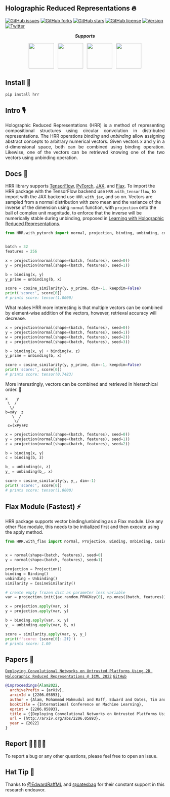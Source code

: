 ## Holographic Reduced Representations 🔥
[![GitHub issues](https://img.shields.io/github/issues/MahmudulAlam/Holographic-Reduced-Representations)](https://github.com/MahmudulAlam/Holographic-Reduced-Representations/issues)
[![GitHub forks](https://img.shields.io/github/forks/MahmudulAlam/Holographic-Reduced-Representations)](https://github.com/MahmudulAlam/Holographic-Reduced-Representations/network)
[![GitHub stars](https://img.shields.io/github/stars/MahmudulAlam/Holographic-Reduced-Representations)](https://github.com/MahmudulAlam/Holographic-Reduced-Representations/stargazers)
[![GitHub license](https://img.shields.io/github/license/MahmudulAlam/Holographic-Reduced-Representations)](https://github.com/MahmudulAlam/Holographic-Reduced-Representations/blob/main/LICENSE)
[![Version](https://img.shields.io/badge/version-0.0.1-f56207.svg?longCache=true&style=flat)]()
[![Twitter](https://img.shields.io/twitter/url?style=social&url=https%3A%2F%2Ftwitter.com%2F)](https://twitter.com/intent/tweet?text=Wow:&url=https%3A%2F%2Fgithub.com%2FMahmudulAlam%2FHolographic-Reduced-Representations%2F)

<p align="center"><b><em>Supports</em></b></p> 
<p align="center">
  <img src="https://user-images.githubusercontent.com/37298971/169624977-b64f749d-01cf-4300-8e6f-9674bb1c56fc.png" height="80">
&nbsp;
  <img src="https://user-images.githubusercontent.com/37298971/169624973-a0d7e833-50ec-4e93-9a16-7701e975fe6e.png" height="80">
&nbsp;
  <img src="https://user-images.githubusercontent.com/37298971/169624976-ebf54b45-989f-4b70-af27-c75aee5060b5.png" height="80">
&nbsp;
  <img src="https://user-images.githubusercontent.com/37298971/169624975-d711dcc8-e590-491b-a3a5-055837487cf8.png" height="80">
</p>

## Install 🎉
```
pip install hrr
```
<!-- <b>else</b>
``` 
pip install git+https://github.com/MahmudulAlam/Holographic-Reduced-Representations.git
``` -->

## Intro :studio_microphone:
<p align="justify">
Holographic Reduced Representations (HRR) is a method of representing compositional structures using circular convolution in distributed representations. The HRR operations <em>binding</em> and <em>unbinding</em> allow assigning abstract concepts to arbitrary numerical vectors. Given vectors x and y in a d-dimensional space, both can be combined using binding operation. Likewise, one of the vectors can be retrieved knowing one of the two vectors using unbinding operation.
</p>

## Docs :green_book: 
HRR library supports <a href="https://www.tensorflow.org">TensorFlow</a>, <a href="https://pytorch.org">PyTorch</a>, <a href="https://github.com/google/jax">JAX</a>, and <a href="https://github.com/google/flax">Flax</a>. To import the HRR package with the TensorFlow backend use ```HRR.with_tensorflow```, to import with the JAX backend use ```HRR.with_jax```, and so on. Vectors are sampled from a normal distribution with zero mean and the variance of the inverse of the dimension using ```normal``` function, with ```projection``` onto the ball of complex unit magnitude, to enforce that the inverse will be numerically stable during unbinding, proposed in [Learning with Holographic Reduced Representations](https://arxiv.org/abs/2109.02157).

```python 
from HRR.with_pytorch import normal, projection, binding, unbinding, cosine_similarity


batch = 32
features = 256

x = projection(normal(shape=(batch, features), seed=0))
y = projection(normal(shape=(batch, features), seed=1))

b = binding(x, y)
y_prime = unbinding(b, x)

score = cosine_similarity(y, y_prime, dim=-1, keepdim=False)
print('score:', score[0])
# prints score: tensor(1.0000)
```

What makes HRR more interesting is that multiple vectors can be combined by element-wise addition of the vectors,
however, retrieval accuracy will decrease.

```python
x = projection(normal(shape=(batch, features), seed=0))
y = projection(normal(shape=(batch, features), seed=1))
w = projection(normal(shape=(batch, features), seed=2))
z = projection(normal(shape=(batch, features), seed=3))

b = binding(x, y) + binding(w, z)
y_prime = unbinding(b, x)

score = cosine_similarity(y, y_prime, dim=-1, keepdim=False)
print('score:', score[0])
# prints score: tensor(0.7483)
```

More interestingly, vectors can be combined and retrieved in hierarchical order. 🌳 

```
x    y
 \  /
  \/
b=x#y  z 
   \  /
    \/
 c=(x#y)#z
```

```python 
x = projection(normal(shape=(batch, features), seed=0))
y = projection(normal(shape=(batch, features), seed=1))
z = projection(normal(shape=(batch, features), seed=2))

b = binding(x, y)
c = binding(b, z)

b_ = unbinding(c, z)
y_ = unbinding(b_, x)

score = cosine_similarity(y, y_, dim=-1)
print('score:', score[0])
# prints score: tensor(1.0000)
```

## Flax Module (Fastest) ⚡ 
HRR package supports vector binding/unbinding as a Flax module. Like any other Flax module, this needs to be initialized first and then execute using the apply method.

```python
from HRR.with_flax import normal, Projection, Binding, Unbinding, CosineSimilarity


x = normal(shape=(batch, features), seed=0)
y = normal(shape=(batch, features), seed=1)

projection = Projection()
binding = Binding()
unbinding = Unbinding()
similarity = CosineSimilarity()

# create empty frozen dict as parameter less variable
var = projection.init(jax.random.PRNGKey(0), np.ones((batch, features)))

x = projection.apply(var, x)
y = projection.apply(var, y)

b = binding.apply(var, x, y)
y_ = unbinding.apply(var, b, x)

score = similarity.apply(var, y, y_)
print(f'score: {score[0]:.2f}')
# prints score: 1.00
```

## Papers :scroll:
[```Deploying Convolutional Networks on Untrusted Platforms Using 2D Holographic Reduced Representations @ ICML 2022```](http://arxiv.org/abs/2206.05893) [```GitHub```](https://github.com/NeuromorphicComputationResearchProgram/Connectionist-Symbolic-Pseudo-Secrets)

```bibtex 
@inproceedings{Alam2022,
  archivePrefix = {arXiv},
  arxivId = {2206.05893},
  author = {Alam, Mohammad Mahmudul and Raff, Edward and Oates, Tim and Holt, James},
  booktitle = {International Conference on Machine Learning},
  eprint = {2206.05893},
  title = {{Deploying Convolutional Networks on Untrusted Platforms Using 2D Holographic Reduced Representations}},
  url = {http://arxiv.org/abs/2206.05893},
  year = {2022}
}
``` 

## Report 🐛🚩🚧📢
To report a bug or any other questions, please feel free to open an issue.

## Hat Tip :tophat:
Thanks to [@EdwardRaffML](https://twitter.com/EdwardRaffML) and [@oatesbag](https://twitter.com/oatesbag) for their constant support in this research endeavor.
